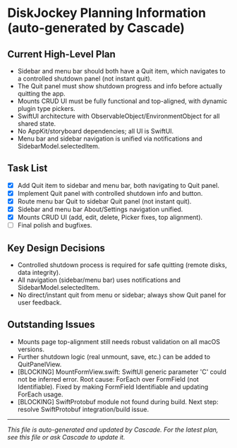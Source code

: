 # DiskJockey Planning Information (auto-generated by Cascade)

## Current High-Level Plan
- Sidebar and menu bar should both have a Quit item, which navigates to a controlled shutdown panel (not instant quit).
- The Quit panel must show shutdown progress and info before actually quitting the app.
- Mounts CRUD UI must be fully functional and top-aligned, with dynamic plugin type pickers.
- SwiftUI architecture with ObservableObject/EnvironmentObject for all shared state.
- No AppKit/storyboard dependencies; all UI is SwiftUI.
- Menu bar and sidebar navigation is unified via notifications and SidebarModel.selectedItem.

## Task List
- [x] Add Quit item to sidebar and menu bar, both navigating to Quit panel.
- [x] Implement Quit panel with controlled shutdown info and button.
- [x] Route menu bar Quit to sidebar Quit panel (not instant quit).
- [x] Sidebar and menu bar About/Settings navigation unified.
- [x] Mounts CRUD UI (add, edit, delete, Picker fixes, top alignment).
- [ ] Final polish and bugfixes.

## Key Design Decisions
- Controlled shutdown process is required for safe quitting (remote disks, data integrity).
- All navigation (sidebar/menu bar) uses notifications and SidebarModel.selectedItem.
- No direct/instant quit from menu or sidebar; always show Quit panel for user feedback.

## Outstanding Issues
- Mounts page top-alignment still needs robust validation on all macOS versions.
- Further shutdown logic (real unmount, save, etc.) can be added to QuitPanelView.
- [BLOCKING] MountFormView.swift: SwiftUI generic parameter 'C' could not be inferred error. Root cause: ForEach over FormField (not Identifiable). Fixed by making FormField Identifiable and updating ForEach usage.
- [BLOCKING] SwiftProtobuf module not found during build. Next step: resolve SwiftProtobuf integration/build issue.

---

*This file is auto-generated and updated by Cascade. For the latest plan, see this file or ask Cascade to update it.*
